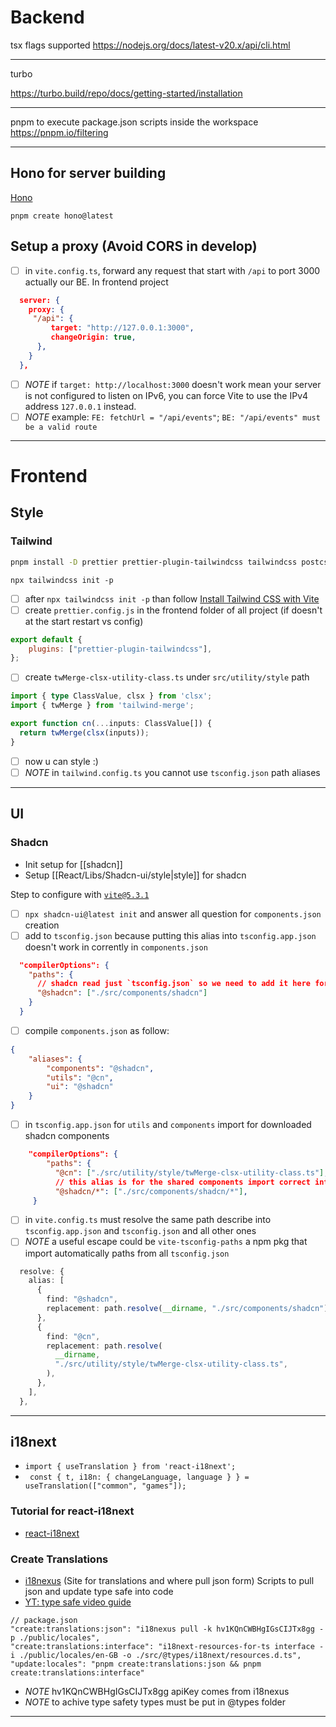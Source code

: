 # Backend

tsx flags supported
https://nodejs.org/docs/latest-v20.x/api/cli.html

---

turbo

https://turbo.build/repo/docs/getting-started/installation

---

pnpm to execute package.json scripts inside the workspace
https://pnpm.io/filtering

---

## Hono for server building

[Hono](https://hono.dev/docs/)

```
pnpm create hono@latest
```

## Setup a proxy (Avoid CORS in develop)

- [ ] in `vite.config.ts`, forward any request that start with `/api` to port 3000 actually our BE. In frontend project

```json
  server: {
    proxy: {
     "/api": {
	     target: "http://127.0.0.1:3000",
	     changeOrigin: true,
      },
    }
  },
```

- [ ] _NOTE_ if `target: http://localhost:3000` doesn't work mean your server is not configured to listen on IPv6, you can force Vite to use the IPv4 address `127.0.0.1` instead.
- [ ] _NOTE_ example: `FE: fetchUrl = "/api/events"`; `BE: "/api/events" must be a valid route`

---

# Frontend

## Style

### Tailwind

```bash
pnpm install -D prettier prettier-plugin-tailwindcss tailwindcss postcss autoprefixer tailwind-merge clsx
```

```
npx tailwindcss init -p
```

- [ ] after `npx tailwindcss init -p` than follow [Install Tailwind CSS with Vite](https://tailwindcss.com/docs/guides/vite)
- [ ] create `prettier.config.js` in the frontend folder of all project (if doesn't at the start restart vs config)

```js
export default {
	plugins: ["prettier-plugin-tailwindcss"],
};
```

- [ ] create `twMerge-clsx-utility-class.ts` under `src/utility/style` path

```ts
import { type ClassValue, clsx } from 'clsx';
import { twMerge } from 'tailwind-merge';

export function cn(...inputs: ClassValue[]) {
  return twMerge(clsx(inputs));
}
```

- [ ] now u can style :)
- [ ] _NOTE_ in `tailwind.config.ts` you cannot use `tsconfig.json` path aliases

---

## UI

### Shadcn

- Init setup for [[shadcn]]
- Setup [[React/Libs/Shadcn-ui/style|style]] for shadcn

Step to configure with [`vite@5.3.1`](https://ui.shadcn.com/docs/installation/vite)

- [ ] `npx shadcn-ui@latest init` and answer all question for `components.json` creation
- [ ] add to `tsconfig.json` because putting this alias into `tsconfig.app.json` doesn't work in corrently in `components.json`

```json
  "compilerOptions": {
    "paths": {
      // shadcn read just `tsconfig.json` so we need to add it here for components.json
      "@shadcn": ["./src/components/shadcn"]
    }
  }
```

- [ ] compile `components.json` as follow:

```json
{
	"aliases": {
		"components": "@shadcn",
		"utils": "@cn",
		"ui": "@shadcn"
	}
}
```

- [ ] in `tsconfig.app.json` for `utils` and `components` import for downloaded shadcn components

```json
	"compilerOptions": {
	    "paths": {
	      "@cn": ["./src/utility/style/twMerge-clsx-utility-class.ts"],
	      // this alias is for the shared components import correct into components/shadcn folder
	      "@shadcn/*": ["./src/components/shadcn/*"],
	 }
```

- [ ] in `vite.config.ts` must resolve the same path describe into `tsconfig.app.json` and `tsconfig.json` and all other ones
- [ ] _NOTE_ a useful escape could be `vite-tsconfig-paths` a npm pkg that import automatically paths from all `tsconfig.json`

```ts
  resolve: {
    alias: [
      {
        find: "@shadcn",
        replacement: path.resolve(__dirname, "./src/components/shadcn"),
      },
      {
        find: "@cn",
        replacement: path.resolve(
          __dirname,
          "./src/utility/style/twMerge-clsx-utility-class.ts",
        ),
      },
    ],
  },
```

---

## i18next

- `import { useTranslation } from 'react-i18next';`
- ` const { t, i18n: { changeLanguage, language } } = useTranslation(["common", "games"]);`

### Tutorial for react-i18next

- [react-i18next](https://i18nexus.com/tutorials/nextjs/react-i18next)

### Create Translations

- [i18nexus](https://app.i18nexus.com) (Site for translations and where pull json form)
  Scripts to pull json and update type safe into code
- [YT: type safe video guide](https://youtu.be/GLIas4DH3Ww?si=HNX_qCgYpr_gm38d&t=79 "https://youtu.be/GLIas4DH3Ww?si=HNX_qCgYpr_gm38d&t=79")

```shell
// package.json
"create:translations:json": "i18nexus pull -k hv1KQnCWBHgIGsCIJTx8gg -p ./public/locales",
"create:translations:interface": "i18next-resources-for-ts interface -i ./public/locales/en-GB -o ./src/@types/i18next/resources.d.ts",
"update:locales": "pnpm create:translations:json && pnpm create:translations:interface"
```

- _NOTE_ hv1KQnCWBHgIGsCIJTx8gg apiKey comes from i18nexus
- _NOTE_ to achive type safety types must be put in @types folder

---
